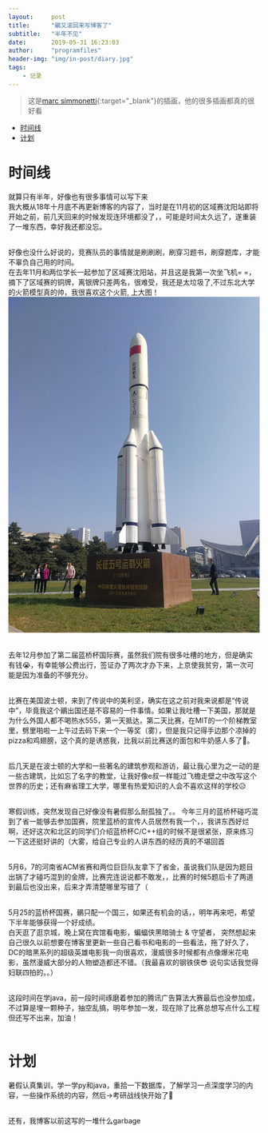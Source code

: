 ```yaml
---
layout:     post
title:      "鶸又滚回来写博客了"
subtitle:   "半年不见"
date:       2019-05-31 16:23:03
author:     "programfiles"
header-img: "img/in-post/diary.jpg"
tags:
    - 记录
---
```


> 这是[marc simmonetti](https://art.marcsimonetti.com){:target="_blank"}的插画，他的很多插画都真的很好看

* [时间线](#jump1)<br>
* [计划](#jump2)<br>

<span id="jump1"></span> 
# 时间线
就算只有半年，好像也有很多事情可以写下来<br>
我大概从18年十月底不再更新博客的内容了，当时是在11月初的区域赛沈阳站即将开始之前，前几天回来的时候发现连环境都没了，，可能是时间太久远了，遂重装了一堆东西，幸好我还都没忘。<br><br>

好像也没什么好说的，竞赛队员的事情就是刷刷刷，刷穿习题书，刷穿题库，才能不辜负自己用的时间。<br>
在去年11月和两位学长一起参加了区域赛沈阳站，并且这是我第一次坐飞机= =，摘下了区域赛的铜牌，离银牌只差两名，很难受，我还是太垃圾了,不过东北大学的火箭模型真的帅，我很喜欢这个火箭, 上大图！<br>
![avatar](/img/blog-small/diary-1.jpg)<br><br>

去年12月参加了第二届蓝桥杯国际赛，虽然我们院有很多吐槽的地方，但是确实有钱😭，有幸能够公费出行，签证办了两次才办下来，上京使我贫穷，第一次可能是因为准备的不够充分。<br><br>

比赛在美国波士顿，来到了传说中的美利坚，确实在这之前对我来说都是“传说中”，毕竟我这个鶸出国还是不容易的一件事情。如果让我吐槽一下美国，那就是为什么外国人都不喝热水555，第一天抵达，第二天比赛，在MIT的一个阶梯教室里，劈里啪啦一上午过去码下来一个一等奖（雾），但是我只记得手边那个凉掉的pizza和鸡翅膀，这个真的是诱惑我，比我以前比赛送的面包和牛奶感人多了🧐。<br><br>

后几天是在波士顿的大学和一些著名的建筑参观和游访，最让我心里为之一动的是一些古建筑，比如忘了名字的教堂，让我好像e叔一样能过飞檐走壁之中改写这个世界的历史；还有麻省理工大学，哪里有热爱知识的人会不喜欢这样的学校😥<br><br>

寒假训练，突然发现自己好像没有暑假那么耐孤独了。。
今年三月的蓝桥杯碰巧混到了省一能够去参加国赛，院里蓝桥的宣传人员居然有我一个，，我讲东西好烂啊，还好这次和北区的同学们介绍蓝桥杯C/C++组的时候不是很紧张，原来练习一下这还挺好讲的（大雾，给自己专业的人讲东西的经历真的不堪回首<br><br>

5月6，7的河南省ACM省赛和两位巨巨队友拿下了省金，虽说我们队是因为题目出锅了才碰巧混到的金牌，比赛完连说说都不敢发，，比赛的时候5题后卡了两道到最后也没出来，后来才弄清楚哪里写错了（<br><br>

5月25的蓝桥杯国赛，鶸只配一个国三，如果还有机会的话，，明年再来吧，希望下半年能够获得一个好成绩。<br>
白天逛了逛京城，晚上窝在宾馆看电影，蝙蝠侠黑暗骑士 & 守望者， 突然想起来自己很久以前想要在博客里更新一些自己看书和电影的一些看法，拖了好久了，DC的暗黑系列的超级英雄电影我一向很喜欢，漫威很多时候都有点像爆米花电影，虽然漫威大部分的人物塑造都还不错。（我最喜欢的钢铁侠😎 说句实话我觉得妇联四拍的。。）<br><br>

这段时间在学java，前一段时间琢磨着参加的腾讯广告算法大赛最后也没参加成，不过算是埋一颗种子，抽空乱搞，明年参加一发，现在除了比赛总想写点什么工程但还写不出来，加油！<br><br>

<span id="jump2"></span> 
# 计划

暑假认真集训，学一学py和java，重拾一下数据库，了解学习一点深度学习的内容，一些操作系统的内容，然后->考研战线快开始了💩<br><br>

还有，我博客以前这写的一堆什么garbage<br><br>